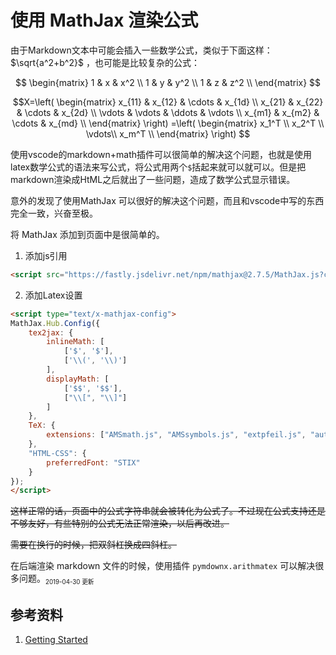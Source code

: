 # 使用 MathJax 渲染公式

[annotation]: <id> (1707c51a-0e4d-4c22-a0fb-9e383967d749)
[annotation]: <status> (public)
[annotation]: <create_time> (2019-04-30 17:56:26)
[annotation]: <category> (计算机技术)
[annotation]: <tags> (Javascript)
[annotation]: <comments> (true)

由于Markdown文本中可能会插入一些数学公式，类似于下面这样： $\sqrt{a^2+b^2}$ ，也可能是比较复杂的公式：

$$
\begin{matrix}
1 & x & x^2 \\
1 & y & y^2 \\
1 & z & z^2 \\
\end{matrix}
$$

$$X=\left(
    \begin{matrix}
        x_{11} & x_{12} & \cdots & x_{1d} \\
        x_{21} & x_{22} & \cdots & x_{2d} \\
        \vdots & \vdots & \ddots & \vdots \\
        x_{m1} & x_{m2} & \cdots & x_{md} \\
    \end{matrix}
\right)
=\left(
     \begin{matrix}
            x_1^T \\
            x_2^T \\
            \vdots\\
            x_m^T \\
        \end{matrix}
\right)
$$

使用vscode的markdown+math插件可以很简单的解决这个问题，也就是使用latex数学公式的语法来写公式，将公式用两个`$`括起来就可以就可以。但是把markdown渲染成HtML之后就出了一些问题，造成了数学公式显示错误。

意外的发现了使用MathJax 可以很好的解决这个问题，而且和vscode中写的东西完全一致，兴奋至极。

将 MathJax 添加到页面中是很简单的。

1. 添加js引用
```html
<script src="https://fastly.jsdelivr.net/npm/mathjax@2.7.5/MathJax.js?config=TeX-MML-AM_CHTML"></script>
```
2. 添加Latex设置

```html
<script type="text/x-mathjax-config">
MathJax.Hub.Config({
    tex2jax: {
        inlineMath: [
            ['$', '$'],
            ['\\(', '\\)']
        ],
        displayMath: [
            ['$$', '$$'],
            ["\\[", "\\]"]
        ]
    },
    TeX: {
        extensions: ["AMSmath.js", "AMSsymbols.js", "extpfeil.js", "autoload-all.js"]
    },
    "HTML-CSS": {
        preferredFont: "STIX"
    }
});
</script>
```
~~这样正常的话，页面中的公式字符串就会被转化为公式了。不过现在公式支持还是不够友好，有些特别的公式无法正常渲染，以后再改进。~~

~~需要在换行的时候，把双斜杠换成四斜杠。~~ 

在后端渲染 markdown 文件的时候，使用插件 `pymdownx.arithmatex` 可以解决很多问题。<sub><small>2019-04-30 更新</small></sub>

## 参考资料

1. [Getting Started](https://docs.mathjax.org/en/latest/start.html)